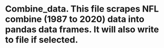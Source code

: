 # Combine_data.  This file scrapes NFL combine (1987 to 2020) data into pandas data frames.  It will also write to file if selected.  
